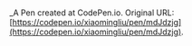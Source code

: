 # 
 _A Pen created at CodePen.io. Original URL: [https://codepen.io/xiaomingliu/pen/mdJdzjg](https://codepen.io/xiaomingliu/pen/mdJdzjg).

 